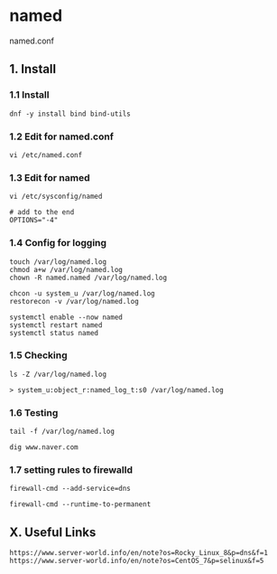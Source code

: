 # named
named.conf

## 1. Install

### 1.1 Install

    dnf -y install bind bind-utils
            
### 1.2 Edit for named.conf

    vi /etc/named.conf
    
### 1.3 Edit for named

    vi /etc/sysconfig/named
    
    # add to the end
    OPTIONS="-4"

### 1.4 Config for logging
    
    touch /var/log/named.log
    chmod a+w /var/log/named.log
    chown -R named.named /var/log/named.log
    
    chcon -u system_u /var/log/named.log
    restorecon -v /var/log/named.log
    
    systemctl enable --now named
    systemctl restart named
    systemctl status named

### 1.5 Checking

    ls -Z /var/log/named.log
    
    > system_u:object_r:named_log_t:s0 /var/log/named.log


### 1.6 Testing

    tail -f /var/log/named.log
    
    dig www.naver.com
    
### 1.7 setting rules to firewalld

    firewall-cmd --add-service=dns
    
    firewall-cmd --runtime-to-permanent

## X. Useful Links

    https://www.server-world.info/en/note?os=Rocky_Linux_8&p=dns&f=1
    https://www.server-world.info/en/note?os=CentOS_7&p=selinux&f=5
